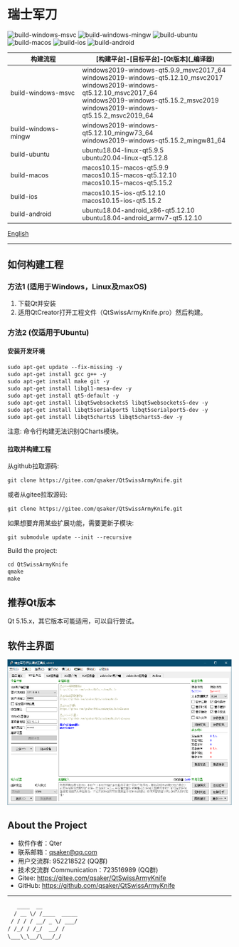 # 瑞士军刀

![build-windows-msvc](https://github.com/qsaker/QtSwissArmyKnife/workflows/build-windows-msvc/badge.svg)
![build-windows-mingw](https://github.com/qsaker/QtSwissArmyKnife/workflows/build-windows-mingw/badge.svg)
![build-ubuntu](https://github.com/qsaker/QtSwissArmyKnife/workflows/build-ubuntu/badge.svg)
![build-macos](https://github.com/qsaker/QtSwissArmyKnife/workflows/build-macos/badge.svg)
![build-ios](https://github.com/qsaker/QtSwissArmyKnife/workflows/build-ios/badge.svg)
![build-android](https://github.com/qsaker/QtSwissArmyKnife/workflows/build-android/badge.svg)

|构建流程|\[构建平台\]-\[目标平台\]-\[Qt版本\]\(_编译器\)|
|----|----|
|build-windows-msvc|windows2019-windows-qt5.9.9_msvc2017_64</br>windows2019-windows-qt5.12.10_msvc2017</br>windows2019-windows-qt5.12.10_msvc2017_64</br>windows2019-windows-qt5.15.2_msvc2019</br>windows2019-windows-qt5.15.2_msvc2019_64|
|build-windows-mingw|windows2019-windows-qt5.12.10_mingw73_64</br> windows2019-windows-qt5.15.2_mingw81_64|
|build-ubuntu|ubuntu18.04-linux-qt5.9.5</br>ubuntu20.04-linux-qt5.12.8|
|build-macos|macos10.15-macos-qt5.9.9</br>macos10.15-macos-qt5.12.10</br>macos10.15-macos-qt5.15.2|
|build-ios|macos10.15-ios-qt5.12.10</br>macos10.15-ios-qt5.15.2|
|build-android|ubuntu18.04-android_x86-qt5.12.10</br>ubuntu18.04-android_armv7-qt5.12.10|

[English](../../README.md)
***************

## 如何构建工程

### 方法1 (适用于Windows，Linux及maxOS)

1. 下载Qt并安装
2. 适用QtCreator打开工程文件（QtSwissArmyKnife.pro）然后构建。

### 方法2 (仅适用于Ubuntu)

#### 安装开发环境

```(shell)
sudo apt-get update --fix-missing -y
sudo apt-get install gcc g++ -y
sudo apt-get install make git -y
sudo apt-get install libgl1-mesa-dev -y
sudo apt-get install qt5-default -y
sudo apt-get install libqt5websockets5 libqt5websockets5-dev -y
sudo apt-get install libqt5serialport5 libqt5serialport5-dev -y
sudo apt-get install libqt5charts5 libqt5charts5-dev -y
```

注意: 命令行构建无法识别QCharts模块。

#### 拉取并构建工程

从github拉取源码:

```(shell)
git clone https://gitee.com/qsaker/QtSwissArmyKnife.git
```

或者从gitee拉取源码:

```(shell)
git clone https://gitee.com/qsaker/QtSwissArmyKnife.git
```

如果想要弃用某些扩展功能，需要更新子模块:

```(shell)
git submodule update --init --recursive
```

Build the project:

```(shell)
cd QtSwissArmyKnife
qmake
make
```

## 推荐Qt版本

Qt 5.15.x，其它版本可能适用，可以自行尝试。

## 软件主界面

![MainWindow.png](MainWindow.png)

## About the Project

* 软件作者：Qter
* 联系邮箱：qsaker@qq.com
* 用户交流群: 952218522 (QQ群)
* 技术交流群 Communication：723516989 (QQ群)
* Gitee: <https://gitee.com/qsaker/QtSwissArmyKnife>
* GitHub: <https://github.com/qsaker/QtSwissArmyKnife>

***************

```txt
   ____  __
  / __ \/ /____  _____
 / / / / __/ _ \/ ___/
/ /_/ / /_/  __/ /
\___\_\__/\___/_/

```
